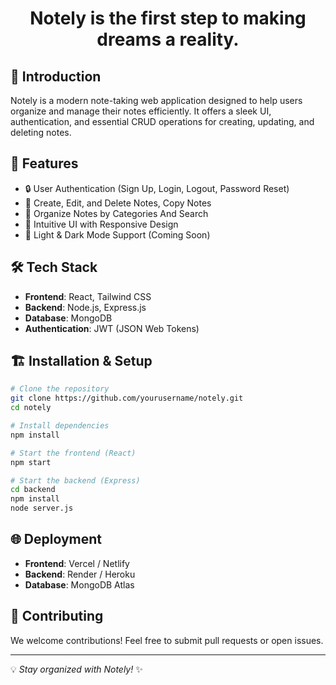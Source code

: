 # <p align="center">Notely is the first step to making dreams a reality.</p>

## 📌 Introduction
Notely is a modern note-taking web application designed to help users organize and manage their notes efficiently. It offers a sleek UI, authentication, and essential CRUD operations for creating, updating, and deleting notes.

## 🚀 Features
- 🔒 User Authentication (Sign Up, Login, Logout, Password Reset)
- 📝 Create, Edit, and Delete Notes, Copy Notes
- 📂 Organize Notes by Categories And Search
- 🎨 Intuitive UI with Responsive Design
- 🌙 Light & Dark Mode Support (Coming Soon)

## 🛠️ Tech Stack
- **Frontend**: React, Tailwind CSS
- **Backend**: Node.js, Express.js
- **Database**: MongoDB
- **Authentication**: JWT (JSON Web Tokens)

 
 
## 🏗️ Installation & Setup
```sh
# Clone the repository
git clone https://github.com/yourusername/notely.git
cd notely

# Install dependencies
npm install

# Start the frontend (React)
npm start

# Start the backend (Express)
cd backend
npm install
node server.js
```

## 🌐 Deployment
- **Frontend**: Vercel / Netlify
- **Backend**: Render / Heroku
- **Database**: MongoDB Atlas

## 🤝 Contributing
We welcome contributions! Feel free to submit pull requests or open issues.



---

💡 _Stay organized with Notely!_ ✨

